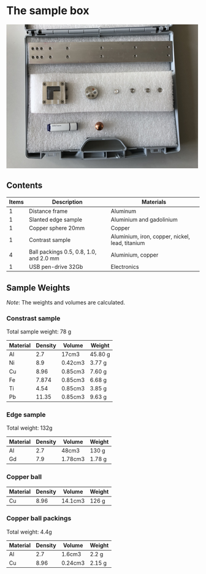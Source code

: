 # The sample box
<img width="500" src="figures/niqaSamples/IMG_0043.jpg">

## Contents

Items | Description | Materials
------ | ------------------------- | -----------------------
1 | Distance frame | Aluminum
1 | Slanted edge sample | Aluminium and gadolinium
1 | Copper sphere 20mm | Copper
1 | Contrast sample | Aluminium, iron, copper, nickel, lead, titanium 
4 | Ball packings 0.5, 0.8, 1.0, and 2.0 mm| Aluminium, copper
1 | USB pen-drive 32Gb | Electronics

## Sample Weights
_Note_: The weights and volumes are calculated.

### Constrast sample
Total sample weight:  78 g

Material | Density | Volume | Weight	
---------|---------|--------|-------
Al	|2.7	|17cm3	|45.80 g
Ni	|8.9	|0.42cm3	|3.77 g
Cu	|8.96	|0.85cm3	|7.60 g
Fe	|7.874	|0.85cm3	|6.68 g
Ti	|4.54	|0.85cm3	|3.85 g
Pb	|11.35	|0.85cm3	|9.63 g

### Edge sample

Total weight: 132g

Material | Density | Volume | Weight	
---------|---------|--------|-------
Al	|2.7	|48cm3	|130 g
Gd	|7.9	|1.78cm3	|1.78 g

### Copper ball

Material | Density | Volume | Weight	
---------|---------|--------|-------
Cu	|8.96	|14.1cm3	|126 g

### Copper ball packings
Total weight: 4.4g

Material | Density | Volume | Weight	
---------|---------|--------|-------
Al	|2.7	|1.6cm3	|2.2 g
Cu	|8.96	|0.24cm3|2.15 g
